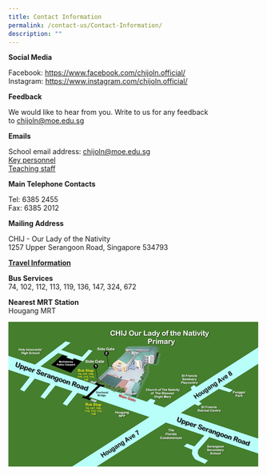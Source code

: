 ```yaml
---
title: Contact Information
permalink: /contact-us/Contact-Information/
description: ""
---
```




<p><strong>Social Media</strong></p>
<p>Facebook:&nbsp;<a href="https://www.facebook.com/chijoln.official/" target="_blank" rel="noopener">https://www.facebook.com/chijoln.official/</a><br />Instagram:&nbsp;<a href="https://www.instagram.com/chijoln.official/" target="_blank" rel="noopener">https://www.instagram.com/chijoln.official/</a></p>
<p><strong>Feedback</strong></p>
<p>We would like to hear from you. Write to us for any feedback to&nbsp;<a href="mailto:chijoln@moe.edu.sg" target="">chijoln@moe.edu.sg</a></p>
<p><strong>Emails</strong></p>
<p>School email address:&nbsp;<a href="mailto:chijoln@moe.edu.sg" target="">chijoln@moe.edu.sg</a><br /><a href="/school-information/our-people/key-personnel" target="_blank" rel="noopener">Key personnel</a><br /><a href="/school-information/our-people/teaching-staff" target="_blank" rel="noopener">Teaching staff</a></p>
<p><strong>Main Telephone Contacts</strong></p>
<p>Tel: 6385 2455<br />Fax: 6385 2012</p>
<p><strong>Mailing Address</strong></p>
<p>CHIJ - Our Lady of the Nativity<br />1257 Upper Serangoon Road, Singapore 534793</p>
<p><span style="text-decoration: underline;"><strong>Travel Information</strong></span></p>
<p><strong>Bus Services<br /></strong>74, 102, 112, 113, 119, 136, 147, 324, 672</p>
<p><strong>Nearest MRT Station<br /></strong>Hougang MRT</p>
<img src="/images/map.jpg">